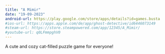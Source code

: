```yaml
---
title: "A Mimir"
date: "19-09-2023"
android-url: https://play.google.com/store/apps/details?id=games.busta.mimir
#ios-url: https://apps.apple.com/de/app/ghost-detective/id6446073149
#steam-url: https://store.steampowered.com/app/12345/A_Mimir/
#youtube-url: q0LFmmpghV0
---
```

A cute and cozy cat-filled puzzle game for everyone!
